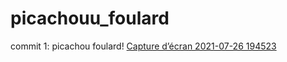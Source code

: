 # picachouu_foulard
commit 1: picachou foulard! 
[Capture d’écran 2021-07-26 194523](https://user-images.githubusercontent.com/87332150/127054953-fa5a3171-0541-456c-a6fc-ee96282197e9.png)

